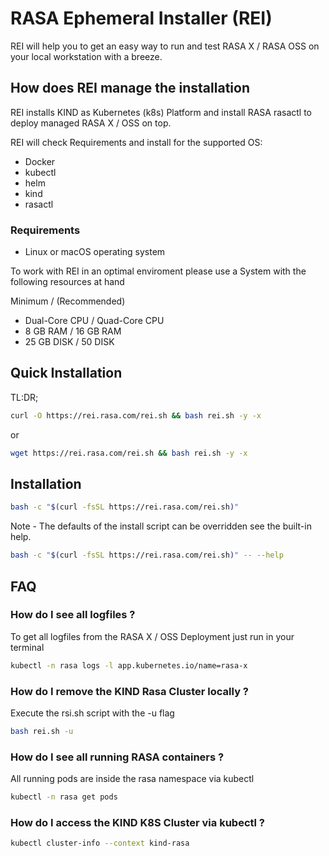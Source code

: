 # RASA Ephemeral Installer (REI)

REI will help you to get an easy way to run and test RASA X / RASA OSS on your local workstation with a breeze.

## How does REI manage the installation

REI installs KIND as Kubernetes (k8s) Platform and install RASA rasactl to deploy managed RASA X / OSS on top.

REI will check Requirements and install for the supported OS:

- Docker
- kubectl
- helm
- kind
- rasactl

### Requirements

- Linux or macOS operating system

To work with REI in an optimal enviroment please use a System with the following resources at hand

Minimum / (Recommended)

- Dual-Core CPU / Quad-Core CPU
- 8 GB RAM / 16 GB RAM
- 25 GB DISK / 50 DISK

## Quick Installation
TL:DR;

```bash
curl -O https://rei.rasa.com/rei.sh && bash rei.sh -y -x
```

or

```bash
wget https://rei.rasa.com/rei.sh && bash rei.sh -y -x
```

## Installation

```bash
bash -c "$(curl -fsSL https://rei.rasa.com/rei.sh)"
```

Note - The defaults of the install script can be overridden see the built-in help.

```bash
bash -c "$(curl -fsSL https://rei.rasa.com/rei.sh)" -- --help
```

## FAQ

### How do I see all logfiles ?

To get all logfiles from the RASA X / OSS Deployment just run in your terminal

```bash
kubectl -n rasa logs -l app.kubernetes.io/name=rasa-x
```

### How do I remove the KIND Rasa Cluster locally ?

Execute the rsi.sh script with the -u flag

```bash
bash rei.sh -u
```

### How do I see all running RASA containers ?

All running pods are inside the rasa namespace via kubectl

```bash
kubectl -n rasa get pods
```

### How do I access the KIND K8S Cluster via kubectl ?

```bash
kubectl cluster-info --context kind-rasa

```
